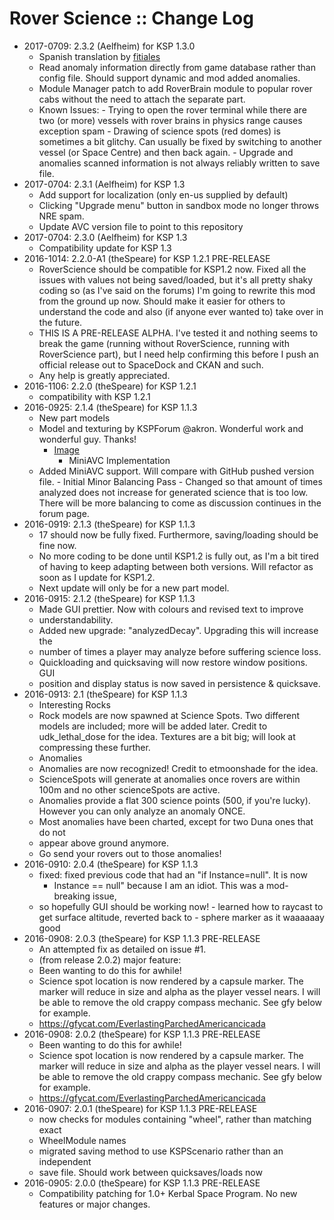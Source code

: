 # Rover Science :: Change Log

* 2017-0709: 2.3.2 (Aelfheim) for KSP 1.3.0
	+ Spanish translation by [fitiales](http://forum.kerbalspaceprogram.com/index.php?/profile/66011-fitiales/)
	+ Read anomaly information directly from game database rather than config file. Should support dynamic and mod added anomalies.
	+ Module Manager patch to add RoverBrain module to popular rover cabs without the need to attach the separate part.
	+ Known Issues:
			- Trying to open the rover terminal while there are two (or more) vessels with rover brains in physics range causes exception spam
			- Drawing of  science spots (red domes) is sometimes a bit glitchy. Can usually be fixed by switching to another vessel (or Space Centre) and then back again.
			- Upgrade and anomalies scanned information is not always reliably written to save file.
* 2017-0704: 2.3.1 (Aelfheim) for KSP 1.3
	+ Add support for localization (only en-us supplied by default)
	+ Clicking "Upgrade menu" button in sandbox mode no longer throws NRE spam.
	+ Update AVC version file to point to this repository
* 2017-0704: 2.3.0 (Aelfheim) for KSP 1.3
	+ Compatibility update for KSP 1.3
* 2016-1014: 2.2.0-A1 (theSpeare) for KSP 1.2.1 PRE-RELEASE
	+ RoverScience should be compatible for KSP1.2 now. Fixed all the issues with values not being saved/loaded, but it's all pretty shaky coding so (as I've said on the forums) I'm going to rewrite this mod from the ground up now. Should make it easier for others to understand the code and also (if anyone ever wanted to) take over in the future.
	+ THIS IS A PRE-RELEASE ALPHA. I've tested it and nothing seems to break the game (running without RoverScience, running with RoverScience part), but I need help confirming this before I push an official release out to SpaceDock and CKAN and such.
	+ Any help is greatly appreciated.
* 2016-1106: 2.2.0 (theSpeare) for KSP 1.2.1
	+ compatibility with KSP 1.2.1
* 2016-0925: 2.1.4 (theSpeare) for KSP 1.1.3
	+ New part models
	+ Model and texturing by KSPForum @akron. Wonderful work and wonderful guy. Thanks!
		- [Image](http://i.imgur.com/gZFbkjC.png)
			- MiniAVC Implementation
	+ Added MiniAVC support. Will compare with GitHub pushed version file.
			- Initial Minor Balancing Pass
			- Changed so that amount of times analyzed does not increase for generated science that is too low. There will be more balancing to come as discussion continues in the forum page.
* 2016-0919: 2.1.3 (theSpeare) for KSP 1.1.3
	+ 17 should now be fully fixed. Furthermore, saving/loading should be fine now.
	+ No more coding to be done until KSP1.2 is fully out, as I'm a bit tired of having to keep adapting between both versions. Will refactor as soon as I update for KSP1.2.
	+ Next update will only be for a new part model.
* 2016-0915: 2.1.2 (theSpeare) for KSP 1.1.3
	+ Made GUI prettier. Now with colours and revised text to improve
	+ understandability.
	+ Added new upgrade: "analyzedDecay". Upgrading this will increase the
	+ number of times a player may analyze before suffering science loss.
	+ Quickloading and quicksaving will now restore window positions. GUI
	+ position and display status is now saved in persistence & quicksave.
* 2016-0913: 2.1 (theSpeare) for KSP 1.1.3
	+ Interesting Rocks
	+ Rock models are now spawned at Science Spots. Two different models are included; more will be added later. Credit to udk_lethal_dose for the idea. Textures are a bit big; will look at compressing these further.
	+ Anomalies
	+ Anomalies are now recognized! Credit to etmoonshade for the idea.
	+ ScienceSpots will generate at anomalies once rovers are within 100m and no other scienceSpots are active.
	+ Anomalies provide a flat 300 science points (500, if you're lucky). However you can only analyze an anomaly ONCE.
	+ Most anomalies have been charted, except for two Duna ones that do not
	+ appear above ground anymore.
	+ Go send your rovers out to those anomalies!
* 2016-0910: 2.0.4 (theSpeare) for KSP 1.1.3
	+ fixed: fixed previous code that had an "if Instance=null". It is now
		- Instance == null" because I am an idiot. This was a mod-breaking issue,
	+ so hopefully GUI should be working now!
			- learned how to raycast to get surface altitude, reverted back to
			- sphere marker as it waaaaaay good
* 2016-0908: 2.0.3 (theSpeare) for KSP 1.1.3 PRE-RELEASE
	+ An attempted fix as detailed on issue #1.
	+ (from release 2.0.2) major feature:
	+ Been wanting to do this for awhile!
	+ Science spot location is now rendered by a capsule marker. The marker will reduce in size and alpha as the player vessel nears. I will be able to remove the old crappy compass mechanic. See gfy below for example.
	+ https://gfycat.com/EverlastingParchedAmericancicada
* 2016-0908: 2.0.2 (theSpeare) for KSP 1.1.3 PRE-RELEASE
	+ Been wanting to do this for awhile!
	+ Science spot location is now rendered by a capsule marker. The marker will reduce in size and alpha as the player vessel nears. I will be able to remove the old crappy compass mechanic. See gfy below for example.
	+ https://gfycat.com/EverlastingParchedAmericancicada
* 2016-0907: 2.0.1 (theSpeare) for KSP 1.1.3 PRE-RELEASE
	+ now checks for modules containing "wheel", rather than matching exact
	+ WheelModule names
	+ migrated saving method to use KSPScenario rather than an independent
	+ save file. Should work between quicksaves/loads now
* 2016-0905: 2.0.0 (theSpeare) for KSP 1.1.3 PRE-RELEASE
	+ Compatibility patching for 1.0+ Kerbal Space Program. No new features or major changes.
